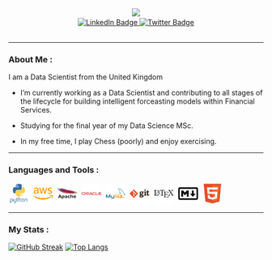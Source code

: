 <div id="header" align="center">
  <img src="https://media.giphy.com/media/ZVik7pBtu9dNS/giphy.gif" width="200"/>
  <div id="badges">
    <a href="https://www.linkedin.com/in/hazbuk/">
      <img src="https://img.shields.io/badge/LinkedIn-blue?style=for-the-badge&logo=linkedin&logoColor=white" alt="LinkedIn Badge"/>
    </a>
    <a href="https://twitter.com/HarrisBoyle6">
      <img src="https://img.shields.io/badge/Twitter-blue?style=for-the-badge&logo=twitter&logoColor=white" alt="Twitter Badge"/>
    </a>
  </div>

<img src="https://komarev.com/ghpvc/?username=HarrisBoyle&style=flat-square&color=blue" alt=""/>

</div>



---

### About Me :

I am a Data Scientist from the United Kingdom

- I’m currently working as a Data Scientist and contributing to all stages of the lifecycle for building intelligent forceasting models within Financial Services.

- Studying for the final year of my Data Science MSc.

- In my free time, I play Chess (poorly) and enjoy exercising.



---

### Languages and Tools :

<div>

  <img src="https://github.com/devicons/devicon/blob/master/icons/python/python-original-wordmark.svg" title="Python"  alt="Python" width="40" height="40"/>&nbsp;
  <img src="https://github.com/devicons/devicon/blob/master/icons/amazonwebservices/amazonwebservices-plain-wordmark.svg" title="AWS" alt="AWS" width="40" height="40"/>&nbsp;
  <img src="https://github.com/devicons/devicon/blob/master/icons/apache/apache-original-wordmark.svg" title="Apache" alt="Apache" width="40" height="40"/>&nbsp;
  <img src="https://github.com/devicons/devicon/blob/master/icons/oracle/oracle-original.svg" title="Oracle"  alt="Oracle" width="40" height="40"/>&nbsp;
  <img src="https://github.com/devicons/devicon/blob/master/icons/mysql/mysql-original-wordmark.svg" title="MySQL"  alt="MySQL" width="40" height="40"/>&nbsp;
  <img src="https://github.com/devicons/devicon/blob/master/icons/git/git-original-wordmark.svg" title="Git" alt="Git" width="40" height="40"/>&nbsp;
  <img src="https://github.com/devicons/devicon/blob/master/icons/latex/latex-original.svg" title="Latex"  alt="Latex" width="40" height="40"/>&nbsp;
  <img src="https://github.com/devicons/devicon/blob/master/icons/markdown/markdown-original.svg" title="Markdown" alt="Markdown" width="40" height="40"/>&nbsp;
  <img src="https://github.com/devicons/devicon/blob/master/icons/html5/html5-original.svg" title="HTML5" alt="HTML" width="40" height="40"/>
</div>


---

### My Stats :

[![GitHub Streak](http://github-readme-streak-stats.herokuapp.com?user=HarrisBoyle&theme=dark&background=000000)](https://git.io/streak-stats)
[![Top Langs](https://github-readme-stats.vercel.app/api/top-langs/?username=HarrisBoyle&layout=compact&theme=vision-friendly-dark)](https://github.com/anuraghazra/github-readme-stats)


